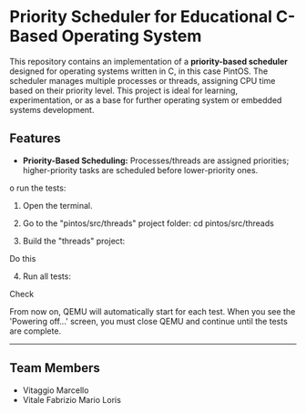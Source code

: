 # Priority Scheduler for Educational C-Based Operating System 


This repository contains an implementation of a **priority-based scheduler** designed for operating systems written in C, in this case PintOS. The scheduler manages multiple processes or threads, assigning CPU time based on their priority level. This project is ideal for learning, experimentation, or as a base for further operating system or embedded systems development.

## Features

- **Priority-Based Scheduling:** Processes/threads are assigned priorities; higher-priority tasks are scheduled before lower-priority ones.

o run the tests:

1. Open the terminal.

2. Go to the "pintos/src/threads" project folder:
cd pintos/src/threads

3. Build the "threads" project:

Do this

4. Run all tests:

Check

From now on, QEMU will automatically start for each test. When you see the 'Powering off...' screen, you must close QEMU and continue until the tests are complete.

---
## Team Members
- Vitaggio Marcello 
- Vitale Fabrizio Mario Loris 
